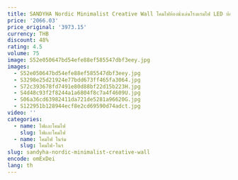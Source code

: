 ```yaml
---
title: SANDYHA Nordic Minimalist Creative Wall โคมไฟห้องนั่งเล่นโรงแรมไฟ LED ห้องนอน Headboard แก้วโคมไฟตกแต่ง
price: '2066.03'
price_original: '3973.15'
currency: THB
discount: 48%
rating: 4.5
volume: 75
image: S52e050647bd54efe88ef585547dbf3eey.jpg
images:
  - S52e050647bd54efe88ef585547dbf3eey.jpg
  - S3298e25d21924e77bdd673ff465fa3064.jpg
  - S72c393678fd7491e80d88bf22d15b223H.jpg
  - S4d48c93f2f8244a1a6804f8c7a4f4609U.jpg
  - S06a36cd63982411da721de5281a96620G.jpg
  - S122951b128944ecf8e2cd69590d74adct.jpg
video: ''
categories:
  - name: ไฟและโคมไฟ
    slug: ไฟและโคมไฟ
  - name: โคมไฟ ในร่ม
    slug: โคมไฟ-ในร
slug: sandyha-nordic-minimalist-creative-wall
encode: omExDei
lang: th
---
```

  
